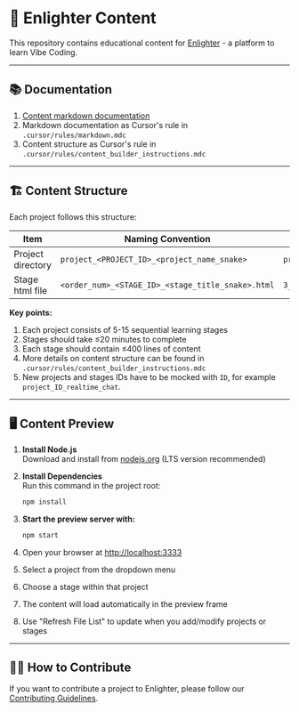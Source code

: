 # 🌟 Enlighter Content

This repository contains educational content for [Enlighter](https://enlightby.ai) - a platform to learn Vibe Coding.

---

## 📚 Documentation

1. [Content markdown documentation](https://docs.google.com/document/d/1i8C5gUZSSsArFpDyg735-QBMmDlO1lKwxBrUJLq53BM/)
2. Markdown documentation as Cursor's rule in `.cursor/rules/markdown.mdc`
3. Content structure as Cursor's rule in `.cursor/rules/content_builder_instructions.mdc`

---

## 🏗️ Content Structure

Each project follows this structure:

| Item              | Naming Convention | Example |
|-------------------|-------------------|---------|
| Project directory | `project_<PROJECT_ID>_<project_name_snake>` | `project_42_realtime_chat` |
| Stage html file   | `<order_num>_<STAGE_ID>_<stage_title_snake>.html` | `3_256_set_up_backend.html` |

**Key points:**
1. Each project consists of 5-15 sequential learning stages
2. Stages should take ≤20 minutes to complete
3. Each stage should contain ≤400 lines of content
4. More details on content structure can be found in `.cursor/rules/content_builder_instructions.mdc`
5. New projects and stages IDs have to be mocked with `ID`, for example `project_ID_realtime_chat`.

---

## 🖥️ Content Preview

1. **Install Node.js**  
   Download and install from [nodejs.org](https://nodejs.org/) (LTS version recommended)

2. **Install Dependencies**  
   Run this command in the project root:
   ```bash
   npm install
   ```

3. **Start the preview server with:**
   ```bash
   npm start
   ```
4. Open your browser at [http://localhost:3333](http://localhost:3333)
5. Select a project from the dropdown menu
6. Choose a stage within that project
7. The content will load automatically in the preview frame
8. Use "Refresh File List" to update when you add/modify projects or stages

---

## 👩‍💻 How to Contribute

If you want to contribute a project to Enlighter, please follow our [Contributing Guidelines](CONTRIBUTING.md).